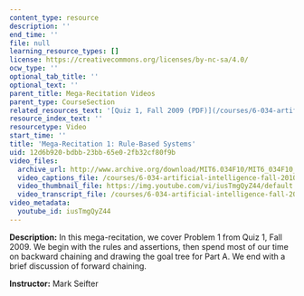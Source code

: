 ```yaml
---
content_type: resource
description: ''
end_time: ''
file: null
learning_resource_types: []
license: https://creativecommons.org/licenses/by-nc-sa/4.0/
ocw_type: ''
optional_tab_title: ''
optional_text: ''
parent_title: Mega-Recitation Videos
parent_type: CourseSection
related_resources_text: '[Quiz 1, Fall 2009 (PDF)](/courses/6-034-artificial-intelligence-fall-2010/resources/mit6_034f10_quiz1_2009)'
resource_index_text: ''
resourcetype: Video
start_time: ''
title: 'Mega-Recitation 1: Rule-Based Systems'
uid: 12d6b920-bdbb-23bb-65e0-2fb32cf80f9b
video_files:
  archive_url: http://www.archive.org/download/MIT6.034F10/MIT6_034F10_rec01_300k.mp4
  video_captions_file: /courses/6-034-artificial-intelligence-fall-2010/c8b41aaee69359b480a5f09be64e5d94_iusTmgQyZ44.vtt
  video_thumbnail_file: https://img.youtube.com/vi/iusTmgQyZ44/default.jpg
  video_transcript_file: /courses/6-034-artificial-intelligence-fall-2010/aeb0f76f96bdbaffe8d73c39073e0bb4_iusTmgQyZ44.pdf
video_metadata:
  youtube_id: iusTmgQyZ44
---
```


**Description:** In this mega-recitation, we cover Problem 1 from Quiz 1, Fall 2009. We begin with the rules and assertions, then spend most of our time on backward chaining and drawing the goal tree for Part A. We end with a brief discussion of forward chaining.

**Instructor:** Mark Seifter

